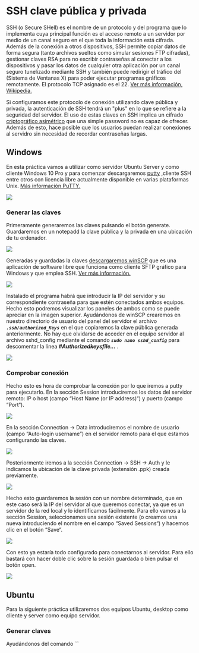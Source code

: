 # SSH clave pública y privada

SSH (o Secure SHell) es el nombre de un protocolo y del programa que lo implementa cuya principal función es el acceso 
remoto a un servidor por medio de un canal seguro en el que toda la información está cifrada. Además de la conexión a 
otros dispositivos, SSH permite copiar datos de forma segura (tanto archivos sueltos como simular sesiones FTP cifradas),
gestionar claves RSA para no escribir contraseñas al conectar a los dispositivos y pasar los datos de cualquier otra 
aplicación por un canal seguro tunelizado mediante SSH y también puede redirigir el tráfico del (Sistema de Ventanas X) 
para poder ejecutar programas gráficos remotamente. El protocolo TCP asignado es el 22. [Ver más información, Wikipedia.](https://es.wikipedia.org/wiki/Secure_Shell)

Si configuramos este protocolo de conexión utilizando clave pública y privada, la autenticación de SSH tendrá un "plus" 
en lo que se refiere a la seguridad del servidor. El uso de estas claves en SSH implica un cifrado [criptográfico asimétrico](https://es.wikipedia.org/wiki/Criptograf%C3%ADa_asim%C3%A9trica)
que una simple password no es capaz de ofrecer. Además de esto, hace posible que los usuarios puedan realizar conexiones
al servidro sin necesidad de recordar contraseñas largas.

## Windows

En esta práctica vamos a utilizar como servidor Ubuntu Server y como cliente Windows 10 Pro y para comenzar descargaremos 
[putty](https://www.ssh.com/ssh/putty/download#sec-Download-PuTTY-installation-package-for-Windows) ,cliente SSH entre 
otros con licencia libre actualmente disponible en varias plataformas Unix. [Más información PuTTY.](https://www.google.com/search?q=putty&oq=putty++&aqs=chrome..69i57j0j35i39l2j0l2.3415j1j8&sourceid=chrome&ie=UTF-8)

![](capturas/puttyGem.PNG)

### Generar las claves

Primeramente generaremos las claves pulsando el botón generate. Guardaremos en un notepadd la clave pública y la privada 
en una ubicación de tu ordenador.

![](capturas/generarKey.PNG)

Generadas y guardadas la claves [descargaremos winSCP](https://winscp.net/eng/download.php) que es una aplicación de 
software libre que funciona como cliente SFTP gráfico para Windows y que emplea SSH. [Ver más información.](https://es.wikipedia.org/wiki/WinSCP)

![](capturas/windscp.PNG)

Instalado el programa habrá que introducir la IP del servidor y su correspondiente contraseña para que estén conectados
ambos equipos. Hecho esto podremos visualizar los paneles de ambos como se puede apreciar en la imagen superior. 
Ayudándonos de winSCP crearemos en nuestro directorio de usuario del panel del servidor el archivo ***`.ssh/authorized_Keys`*** 
en el que copiaremos la clave pública generada anteriormente. No hay que olvidarse de acceder en el equipo
servidor al archivo sshd_config mediante el comando ***`sudo nano sshd_config`*** para descomentar la línea 
***#Authorizedkeysfile...*** .

![](capturas/descomentarSshconfig.PNG)

### Comprobar conexión

Hecho esto es hora de comprobar la conexión por lo que iremos a putty para ejecutarlo. En la sección Session introduciremos los
datos del servidor remoto: IP o host (campo “Host Name (or IP address)“) y puerto (campo “Port“).

![](capturas/conexionEjecPutty.PNG)

En la sección Connection -> Data introduciremos el nombre de usuario (campo “Auto-login username”) en el servidor remoto para 
el que estamos configurando las claves.

![](capturas/conecctiondata.PNG)

Posteriormente iremos a  la sección Connection -> SSH -> Auth y le indicamos la ubicación de la clave privada (extensión .ppk) 
creada previamente.

![](capturas/ubicacionClavePrivada.PNG)

Hecho esto guardaremos la sesión con un nombre determinado, que en este caso será la IP del servidor al que queremos 
conectar, ya que es un servidor de la red local y lo identificamos fácilmente. Para ello vamos a la sección Session, seleccionamos
una sesión existente (o creamos una nueva introduciendo el nombre en el campo “Saved Sessions“) y hacemos clic en el botón “Save“.

![](capturas/saveSession.PNG)

Con esto ya estaría todo configurado para conectarnos al servidor. Para ello bastará con hacer doble clic sobre la sesión 
guardada o bien pulsar el botón open.

![](capturas/comprobarConexion.PNG)

## Ubuntu

Para la siguiente práctica utilizaremos dos equipos Ubuntu, desktop como cliente y server como equipo servidor. 

### Generar claves

Ayudándonos del comando ***``***